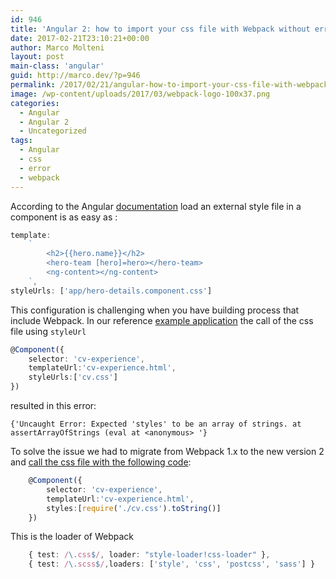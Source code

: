 ```yaml
---
id: 946
title: 'Angular 2: how to import your css file with Webpack without errors'
date: 2017-02-21T23:10:21+00:00
author: Marco Molteni
layout: post
main-class: 'angular'
guid: http://marco.dev/?p=946
permalink: /2017/02/21/angular-how-to-import-your-css-file-with-webpack-without-errors/
image: /wp-content/uploads/2017/03/webpack-logo-100x37.png
categories:
  - Angular
  - Angular 2
  - Uncategorized
tags:
  - Angular
  - css
  - error
  - webpack
---
```

According to the Angular [documentation](https://angular.io/docs/ts/latest/guide/component-styles.html) load an external style file in a component is as easy as :
```typescript
template:
    `
        <h2>{{hero.name}}</h2>
        <hero-team [hero]=hero></hero-team>
        <ng-content></ng-content>
    `,
styleUrls: ['app/hero-details.component.css']
```
    
    

This configuration is challenging when you have building process that include Webpack. In our reference [example application](http://angular.cafe) the call of the css file using `styleUrl`
```typescript
@Component({
    selector: 'cv-experience',
    templateUrl:'cv-experience.html',
    styleUrls:['cv.css']
})
```
 
resulted in this error:

`{'Uncaught Error: Expected 'styles' to be an array of strings. at assertArrayOfStrings (eval at <anonymous> '}`
    

To solve the issue we had to migrate from Webpack 1.x to the new version 2 and <a href="https://github.com/marco76/SpringAngular2TypeScript" target="_blank">call the css file with the following code</a>:
```typescript
    @Component({
        selector: 'cv-experience',
        templateUrl:'cv-experience.html',
        styles:[require('./cv.css').toString()]
    })
```    

This is the loader of Webpack
```typescript
    { test: /\.css$/, loader: "style-loader!css-loader" },
    { test: /\.scss$/,loaders: ['style', 'css', 'postcss', 'sass'] }
```
